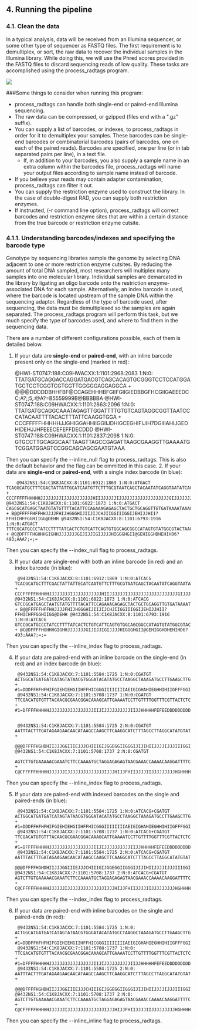 ## 4. Running the pipeline
### 4.1. Clean the data

 In a typical analysis, data will be received from an Illumina sequencer, or some other type of sequencer as FASTQ files. The first requirement is to demultiplex, or sort, the raw data to recover the individual samples in the Illumina library. While doing this, we will use the Phred scores provided in the FASTQ files to discard sequencing reads of low quality. These tasks are accomplished using the process_radtags program.

![](http://catchenlab.life.illinois.edu/stacks/manual/process_radtags.png) 

###Some things to consider when running this program:

 * process_radtags can handle both single-end or paired-end Illumina sequencing.
 * The raw data can be compressed, or gzipped (files end with a ".gz" suffix).
  *  You can supply a list of barcodes, or indexes, to process_radtags in order for it to demultiplex your samples. These barcodes can be single-end barcodes or combinatorial barcodes (pairs of barcodes, one on each of the paired reads). Barcodes are specified, one per line (or in tab separated pairs per line), in a text file.
      * If, in addition to your barcodes, you also supply a sample name in an extra column within the barcodes file, process_radtags will name your output files according to sample name instead of barcode.
  * If you believe your reads may contain adapter contamination, process_radtags can filter it out.
  * You can supply the restriction enzyme used to construct the library. In the case of double-digest RAD, you can supply both restriction enzymes.
  * If instructed, (-r command line option), process_radtags will correct barcodes and restriction enzyme sites that are within a certain distance from the true barcode or restriction enzyme cutsite.

### 4.1.1. Understanding barcodes/indexes and specifying the barcode type

Genotype by sequencing libraries sample the genome by selecting DNA adjacent to one or more restriction enzyme cutsites. By reducing the amount of total DNA sampled, most researchers will multiplex many samples into one molecular library. Individual samples are demarcated in the library by ligating an oligo barcode onto the restriction enzyme-associated DNA for each sample. Alternatively, an index barcode is used, where the barcode is located upstream of the sample DNA within the sequencing adaptor. Regardless of the type of barcode used, after sequencing, the data must be demultiplexed so the samples are again separated. The process_radtags program will perform this task, but we much specify the type of barcodes used, and where to find them in the sequencing data.

There are a number of different configurations possible, each of them is detailed below.

  1.    If your data are **single-end** or **paired-end**, with an inline barcode present only on the single-end (marked in red):
 
           @HWI-ST0747:188:C09HWACXX:1:1101:2968:2083 1:N:0: TTATGATGCAGGACCAGGATGACGTCAGCACAGTGCGGGTCCTCCATGGATGCTCCTCGGTCGTGGTTGGGGGAGGAGGCA + @@@DDDDDBHHFBF@CCAGEHHHBFGIIFGIIGIEDBBGFHCGIIGAEEEDCC;A?;;5,:@A?=B5559999B@BBBBBA @HWI-ST0747:188:C09HWACXX:1:1101:2863:2096 1:N:0: TTATGATGCAGGCAAATAGAGTTGGATTTTGTGTCAGTAGGCGGTTAATCCCATACAATTTTACACTTTATTCAAGGTGGA + CCCFFFFFHHHHHJJGHIGGAHHIIGGIIJDHIGCEGHIFIJIH7DGIIIAHIJGEDHIDEHJJHFEEECEFEFFDECDDD @HWI-ST0747:188:C09HWACXX:1:1101:2837:2098 1:N:0: GTGCCTTGCAGGCAATTAAGTTAGCCGAGATTAAGCGAAGGTTGAAAATGTCGGATGGAGTCCGGCAGCAGCGAATGTAAA 
     

Then you can specify the --inline_null flag to process_radtags. This is also the default behavior and the flag can be ommitted in this case. 
2. If your data are **single-end** or **paired-end**, with a single index barcode (in blue):


        @9432NS1:54:C1K8JACXX:8:1101:6912:1869 1:N:0:ATGACT TCAGGCATGCTTTCGACTATTATTGCATCAATGTTCTTTGCGTAATCAGCTACAATATCAGGTAATATCAGGCGCA + CCCFFFFFHHHHHJJJJJJJJIJJJJJJJJJJJHIIJJJJJJIJJJJJJJJJJJJJJJJJJJGIJJJJJJJHHHFF @9432NS1:54:C1K8JACXX:8:1101:6822:1873 1:N:0:ATGACT CAGCGCATGAGCTAATGTATGTTTTACATTCCAGAAAGAGAGCTACTGCTGCAGGTTGTGATAAAATAAAGTAAGA + B@@FFFFFHFFHHJJJJFHIJHGGGHIJIIJIJCHJIIGGIIIGGIJEHIJJHII?FFHICHFFGGHIIGG@DEHH @9432NS1:54:C1K8JACXX:8:1101:6793:1916 1:N:0:ATGACT TTTCGCATGCCCTATCCTTTTATCACTCTGTCATTCAGTGTGGCAGCGGCCATAGTGTATGGCGTACTAAGCGAAA + @C@DFFFFHGHHHGIGHHJJJJJJJGIJIJJIGIJJJJHIGGGHGII@GEHIGGHDHEHIHD6?493;AAA?;=;= 

Then you can specify the --index_null flag to process_radtags. 

3. If your data are single-end with both an inline barcode (in red) and an index barcode (in blue):

        @9432NS1:54:C1K8JACXX:8:1101:6912:1869 1:N:0:ATCACG TCACGCATGCTTTCGACTATTATTGCATCAATGTTCTTTGCGTAATCAGCTACAATATCAGGTAATATCAGGCGCA + CCCFFFFFHHHHHJJJJJJJJIJJJJJJJJJJJHIIJJJJJJIJJJJJJJJJJJJJJJJJJJGIJJJJJJJHHHFF @9432NS1:54:C1K8JACXX:8:1101:6822:1873 1:N:0:ATCACG GTCCGCATGAGCTAATGTATGTTTTACATTCCAGAAAGAGAGCTACTGCTGCAGGTTGTGATAAAATAAAGTAAGA + B@@FFFFFHFFHHJJJJFHIJHGGGHIJIIJIJCHJIIGGIIIGGIJEHIJJHII?FFHICHFFGGHIIGG@DEHH @9432NS1:54:C1K8JACXX:8:1101:6793:1916 1:N:0:ATCACG GTCCGCATGCCCTATCCTTTTATCACTCTGTCATTCAGTGTGGCAGCGGCCATAGTGTATGGCGTACTAAGCGAAA + @C@DFFFFHGHHHGIGHHJJJJJJJGIJIJJIGIJJJJHIGGGHGII@GEHIGGHDHEHIHD6?493;AAA?;=;=


Then you can specify the --inline_index flag to process_radtags. 

4. If your data are paired-end with an inline barcode on the single-end (in red) and an index barcode (in blue):


        @9432NS1:54:C1K8JACXX:7:1101:5584:1725 1:N:0:CGATGT ACTGGCATGATGATCATAGTATAACGTGGGATACATATGCCTAAGGCTAAAGATGCCTTGAAGCTTGGCTTATGTT + #1=DDDFFHFHFHIFGIEHIEHGIIHFFHICGGGIIIIIIIIAEIGIGHAHIEGHHIHIIGFFFGGIIIGIIIEE7
        @9432NS1:54:C1K8JACXX:7:1101:5708:1737 1:N:0:CGATGT TTCGACATGTGTTTACAACGCGAACGGACAAAGCATTGAAAATCCTTGTTTTGGTTTCGTTACTCTCTCCTAGCAT + #1=DFFFFHHHHHJJJJJJJJJJJJJJJJJIIJIJJJJJJJJJJIIJJHHHHHFEFEEDDDDDDDDDDDDDDDDD@


        @9432NS1:54:C1K8JACXX:7:1101:5584:1725 2:N:0:CGATGT AATTTACTTTGATAGAAGAACAACATAAGCCAAGCTTCAAGGCATCTTTAGCCTTAGGCATATGTATCCCACGTTA +
         @@@DFFFFHGHDHIIJJJGGIIIEJJJCHIIIGIJGGEGGIIGGGIJIJIHIIJJJJIJJJIIIGGIIJJJIICEH @9432NS1:54:C1K8JACXX:7:1101:5708:1737 2:N:0:CGATGT
         AGTCTTGTGAAAAACGAAATCTTCCAAAATGCTAGGAGAGAGTAACGAAACCAAAACAAGGATTTTCAATGCTTTG + C@CFFFFFHHHHHJJJJJJIJJJJJJJJJJJJJJIJJJHIJJFHIIJJJJIIJJJJJJJJJHGHHHHFFFFFFFED 


Then you can specify the --inline_index flag to process_radtags. 

5. If your data are paired-end with indexed barcodes on the single and paired-ends (in blue):

        @9432NS1:54:C1K8JACXX:7:1101:5584:1725 1:N:0:ATCACG+CGATGT ACTGGCATGATGATCATAGTATAACGTGGGATACATATGCCTAAGGCTAAAGATGCCTTGAAGCTTGGCTTATGTT + #1=DDDFFHFHFHIFGIEHIEHGIIHFFHICGGGIIIIIIIIAEIGIGHAHIEGHHIHIIGFFFGGIIIGIIIEE7
        @9432NS1:54:C1K8JACXX:7:1101:5708:1737 1:N:0:ATCACG+CGATGT TTCGACATGTGTTTACAACGCGAACGGACAAAGCATTGAAAATCCTTGTTTTGGTTTCGTTACTCTCTCCTAGCAT + #1=DFFFFHHHHHJJJJJJJJJJJJJJJJJIIJIJJJJJJJJJJIIJJHHHHHFEFEEDDDDDDDDDDDDDDDDD@
        @9432NS1:54:C1K8JACXX:7:1101:5584:1725 2:N:0:ATCACG+CGATGT AATTTACTTTGATAGAAGAACAACATAAGCCAAGCTTCAAGGCATCTTTAGCCTTAGGCATATGTATCCCACGTTA
        @@@DFFFFHGHDHIIJJJGGIIIEJJJCHIIIGIJGGEGGIIGGGIJIJIHIIJJJJIJJJIIIGGIIJJJIICEH @9432NS1:54:C1K8JACXX:7:1101:5708:1737 2:N:0:ATCACG+CGATGT AGTCTTGTGAAAAACGAAATCTTCCAAAATGCTAGGAGAGAGTAACGAAACCAAAACAAGGATTTTCAATGCTTTG + C@CFFFFFHHHHHJJJJJJIJJJJJJJJJJJJJJIJJJHIJJFHIIJJJJIIJJJJJJJJJHGHHHHFFFFFFFED


Then you can specify the --index_index flag to process_radtags. 

6. If your data are paired-end with inline barcodes on the single and paired-ends (in red):

        @9432NS1:54:C1K8JACXX:7:1101:5584:1725 1:N:0: ACTGGCATGATGATCATAGTATAACGTGGGATACATATGCCTAAGGCTAAAGATGCCTTGAAGCTTGGCTTATGTT + #1=DDDFFHFHFHIFGIEHIEHGIIHFFHICGGGIIIIIIIIAEIGIGHAHIEGHHIHIIGFFFGGIIIGIIIEE7
        @9432NS1:54:C1K8JACXX:7:1101:5708:1737 1:N:0: TTCGACATGTGTTTACAACGCGAACGGACAAAGCATTGAAAATCCTTGTTTTGGTTTCGTTACTCTCTCCTAGCAT + #1=DFFFFHHHHHJJJJJJJJJJJJJJJJJIIJIJJJJJJJJJJIIJJHHHHHFEFEEDDDDDDDDDDDDDDDDD@
        @9432NS1:54:C1K8JACXX:7:1101:5584:1725 2:N:0: AATTTACTTTGATAGAAGAACAACATAAGCCAAGCTTCAAGGCATCTTTAGCCTTAGGCATATGTATCCCACGTTA +
        @@@DFFFFHGHDHIIJJJGGIIIEJJJCHIIIGIJGGEGGIIGGGIJIJIHIIJJJJIJJJIIIGGIIJJJIICEH @9432NS1:54:C1K8JACXX:7:1101:5708:1737 2:N:0: AGTCTTGTGAAAAACGAAATCTTCCAAAATGCTAGGAGAGAGTAACGAAACCAAAACAAGGATTTTCAATGCTTTG + C@CFFFFFHHHHHJJJJJJIJJJJJJJJJJJJJJIJJJHIJJFHIIJJJJIIJJJJJJJJJHGHHHHFFFFFFFED

Then you can specify the --inline_inline flag to process_radtags. 


